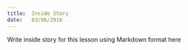 ```yaml
---
title:  Inside Story
date:   03/06/2016
---
```


Write inside story for this lesson using Markdown format here